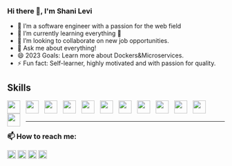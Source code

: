 ### Hi there 👋, I'm Shani Levi
- 👋 I’m a software engineer with a passion for the web field
- 🤣 I’m currently learning everything 🤣
- 💞️ I’m looking to collaborate on new job opportunities.
- 💬 Ask me about everything!
- 😄 2023 Goals: Learn more about Dockers&Microservices.
- ⚡ Fun fact: Self-learner, highly motivated and with passion for quality.

## Skills
<img align="left" style="padding-right:10px;" src="https://cdn.jsdelivr.net/gh/devicons/devicon/icons/vscode/vscode-original.svg" width="30">
<img align="left" style="padding-right:10px;" src="https://cdn.jsdelivr.net/gh/devicons/devicon/icons/html5/html5-original.svg" width="30">
<img align="left" style="padding-right:10px;" src="https://cdn.jsdelivr.net/gh/devicons/devicon/icons/css3/css3-original.svg" width="30">
<img align="left" style="padding-right:10px;" src="https://cdn.jsdelivr.net/gh/devicons/devicon/icons/sass/sass-original.svg" width="30">
<img align="left" style="padding-right:10px;" src="https://www.svgrepo.com/show/354048/material-ui.svg" width="30">
<img align="left" style="padding-right:10px;" src="https://cdn.jsdelivr.net/gh/devicons/devicon/icons/javascript/javascript-original.svg" width="30">
<img align="left" style="padding-right:10px;" src="https://upload.wikimedia.org/wikipedia/commons/thumb/4/4c/Typescript_logo_2020.svg/1200px-Typescript_logo_2020.svg.png" width="30">
<img align="left" style="padding-right:10px;" src="https://cdn.jsdelivr.net/gh/devicons/devicon/icons/react/react-original.svg" width="30">
<img align="left" style="padding-right:10px;" src="https://cdn.jsdelivr.net/gh/devicons/devicon/icons/nodejs/nodejs-original.svg" width="30">
<img align="left" style="padding-right:10px;" src="https://cdn.jsdelivr.net/gh/devicons/devicon/icons/mongodb/mongodb-original.svg" width="30">
<img align="left" style="padding-right:10px;" src="https://cdn.jsdelivr.net/gh/devicons/devicon/icons/mysql/mysql-original.svg" width="30">
<img align="left" style="padding-right:10px;" src="https://cdn.jsdelivr.net/gh/devicons/devicon/icons/git/git-original.svg" width="30">

<br />
<br />

---
### 📫 How to reach me:
[<img src='https://cdn.jsdelivr.net/npm/simple-icons@3.0.1/icons/github.svg' alt='github' height='20'>](https://github.com/https://github.com/shani24levi)  [<img src='https://cdn.jsdelivr.net/npm/simple-icons@3.0.1/icons/linkedin.svg' alt='linkedin' height='20'>](https://www.linkedin.com/in/https://www.linkedin.com/in/shanilevi//)  [<img src='https://cdn.jsdelivr.net/npm/simple-icons@3.0.1/icons/facebook.svg' alt='facebook' height='20'>](https://www.facebook.com/https://www.facebook.com/shani.levi3/)  [<img src='https://cdn.jsdelivr.net/npm/simple-icons@3.0.1/icons/icloud.svg' alt='website' height='20'>](https://protfolio-shani-levi.netlify.app/)  
